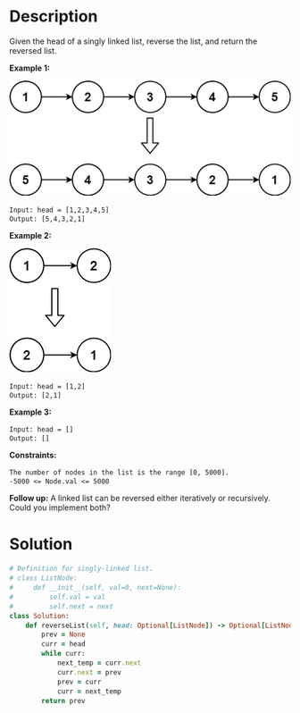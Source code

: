 # Description
Given the head of a singly linked list, reverse the list, and return the reversed list.

**Example 1:**

![](https://github.com/JiayingLi0803/StrugglingLeetCode/blob/main/Figures/Problem206_1.jpg)
```
Input: head = [1,2,3,4,5]
Output: [5,4,3,2,1]
```
**Example 2:**

![](https://github.com/JiayingLi0803/StrugglingLeetCode/blob/main/Figures/Problem206_2.jpg)
```
Input: head = [1,2]
Output: [2,1]
```
**Example 3:**
```
Input: head = []
Output: []
```
**Constraints:**
```
The number of nodes in the list is the range [0, 5000].
-5000 <= Node.val <= 5000
```
**Follow up:** A linked list can be reversed either iteratively or recursively. Could you implement both?
# Solution
```ruby
# Definition for singly-linked list.
# class ListNode:
#     def __init__(self, val=0, next=None):
#         self.val = val
#         self.next = next
class Solution:
    def reverseList(self, head: Optional[ListNode]) -> Optional[ListNode]:
        prev = None
        curr = head
        while curr:
            next_temp = curr.next
            curr.next = prev
            prev = curr
            curr = next_temp
        return prev
```
